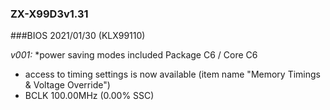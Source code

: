 ### ZX-X99D3v1.31
###BIOS 2021/01/30 (KLX99110)

*v001:*
*power saving modes included Package C6 / Core C6
* access to timing settings is now available (item name "Memory Timings & Voltage Override")
* BCLK 100.00MHz (0.00% SSC)